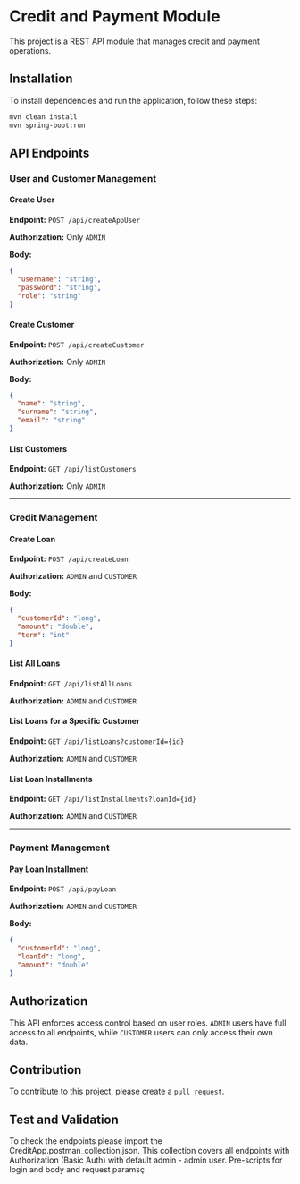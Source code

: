 # Credit and Payment Module

This project is a REST API module that manages credit and payment operations.

## Installation

To install dependencies and run the application, follow these steps:

```sh
mvn clean install
mvn spring-boot:run
```

## API Endpoints

### User and Customer Management

#### Create User
**Endpoint:** `POST /api/createAppUser`

**Authorization:** Only `ADMIN`

**Body:**
```json
{
  "username": "string",
  "password": "string",
  "role": "string"
}
```

#### Create Customer
**Endpoint:** `POST /api/createCustomer`

**Authorization:** Only `ADMIN`

**Body:**
```json
{
  "name": "string",
  "surname": "string",
  "email": "string"
}
```

#### List Customers
**Endpoint:** `GET /api/listCustomers`

**Authorization:** Only `ADMIN`

---

### Credit Management

#### Create Loan
**Endpoint:** `POST /api/createLoan`

**Authorization:** `ADMIN` and `CUSTOMER`

**Body:**
```json
{
  "customerId": "long",
  "amount": "double",
  "term": "int"
}
```

#### List All Loans
**Endpoint:** `GET /api/listAllLoans`

**Authorization:** `ADMIN` and `CUSTOMER`

#### List Loans for a Specific Customer
**Endpoint:** `GET /api/listLoans?customerId={id}`

**Authorization:** `ADMIN` and `CUSTOMER`

#### List Loan Installments
**Endpoint:** `GET /api/listInstallments?loanId={id}`

**Authorization:** `ADMIN` and `CUSTOMER`

---

### Payment Management

#### Pay Loan Installment
**Endpoint:** `POST /api/payLoan`

**Authorization:** `ADMIN` and `CUSTOMER`

**Body:**
```json
{
  "customerId": "long",
  "loanId": "long",
  "amount": "double"
}
```

## Authorization
This API enforces access control based on user roles. `ADMIN` users have full access to all endpoints, while `CUSTOMER` users can only access their own data.

## Contribution
To contribute to this project, please create a `pull request`.

## Test and Validation
To check the endpoints please import the CreditApp.postman_collection.json. This collection covers all endpoints with Authorization (Basic Auth) with default admin - admin user. Pre-scripts for login and body and request paramsç
